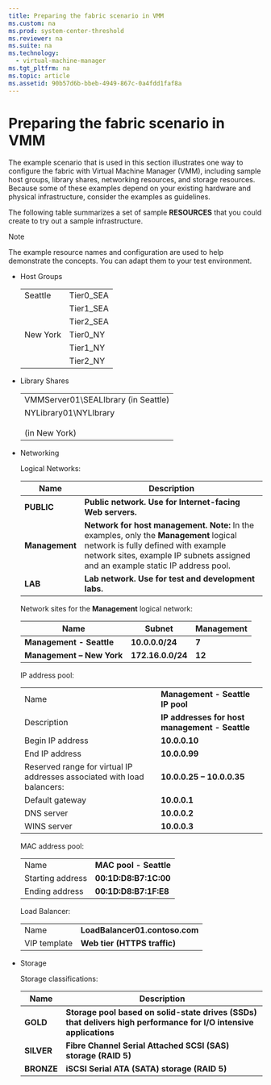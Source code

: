 ```yaml
---
title: Preparing the fabric scenario in VMM
ms.custom: na
ms.prod: system-center-threshold
ms.reviewer: na
ms.suite: na
ms.technology: 
  - virtual-machine-manager
ms.tgt_pltfrm: na
ms.topic: article
ms.assetid: 90b57d6b-bbeb-4949-867c-0a4fdd1faf8a
---
```

# Preparing the fabric scenario in VMM
The example scenario that is used in this section illustrates one way to configure the fabric with Virtual Machine Manager (VMM), including sample host groups, library shares, networking resources, and storage resources. Because some of these examples depend on your existing hardware and physical infrastructure, consider the examples as guidelines. 

The following table summarizes a set of sample **RESOURCES** that you could create to try out a sample infrastructure.

> [!NOTE]
> The example resource names and configuration are used to help demonstrate the concepts. You can adapt them to your test environment.

-   Host Groups

    |||
    |-|-|
    |Seattle|Tier0_SEA|
    ||Tier1_SEA|
    ||Tier2_SEA|
    |New York|Tier0_NY|
    ||Tier1_NY|
    ||Tier2_NY|

-   Library Shares

    ||
    |-|
    |VMMServer01\SEALIbrary (in Seattle)|
    |NYLibrary01\NYLIbrary<br /><br />(in New York)|

-   Networking

    Logical Networks:

    |Name|Description|
    |--------|---------------|
    |**PUBLIC**|**Public network. Use for Internet-facing Web servers.**|
    |**Management**|**Network for host management.** **Note:** In the examples, only the **Management** logical network is fully defined with example network sites, example IP subnets assigned and an example static IP address pool.|
    |**LAB**|**Lab network. Use for test and development labs.**|

    Network sites for the **Management** logical network:

    |Name|Subnet|Management|
    |--------|----------|--------------|
    |**Management - Seattle**|**10.0.0.0/24**|**7**|
    |**Management – New York**|**172.16.0.0/24**|**12**|

    IP address pool:

    |||
    |-|-|
    |Name|**Management - Seattle IP pool**|
    |Description|**IP addresses for host management - Seattle**|
    |Begin IP address|**10.0.0.10**|
    |End IP address|**10.0.0.99**|
    |Reserved range for virtual IP addresses associated with load balancers:|**10.0.0.25 – 10.0.0.35**|
    |Default gateway|**10.0.0.1**|
    |DNS server|**10.0.0.2**|
    |WINS server|**10.0.0.3**|

    MAC address pool:

    |||
    |-|-|
    |Name|**MAC pool - Seattle**|
    |Starting address|**00:1D:D8:B7:1C:00**|
    |Ending address|**00:1D:D8:B7:1F:E8**|

    Load Balancer:

    |||
    |-|-|
    |Name|**LoadBalancer01.contoso.com**|
    |VIP template|**Web tier (HTTPS traffic)**|

-   Storage

    Storage classifications:

    |Name|Description|
    |--------|---------------|
    |**GOLD**|**Storage pool based on solid-state drives (SSDs) that delivers high performance for I/O intensive applications**|
    |**SILVER**|**Fibre Channel Serial Attached SCSI (SAS) storage (RAID 5)**|
    |**BRONZE**|**iSCSI Serial ATA (SATA) storage (RAID 5)**|

